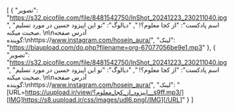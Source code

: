 [
  {
    "تصویر": "https://s32.picofile.com/file/8481542750/InShot_20241223_230211040.jpg",
    "اسم پادکست": "از کجا معلوم؟! ",
    "دیالوگ": "تو این اپیزود حسین در مورد تسلیم صحبت میکنه. \n\nآدرس صفحه گوینده:\nhttps://www.instagram.com/hosein_aura/",
    "لینک": "https://biaupload.com/do.php?filename=org-67077056be9e1.mp3"
  },
  {
    "تصویر": "https://s32.picofile.com/file/8481542750/InShot_20241223_230211040.jpg",
    "اسم پادکست": "از کجا معلوم؟! ",
    "دیالوگ": "تو این اپیزود حسین در مورد تسلیم صحبت میکنه. \n\nآدرس صفحه گوینده:\nhttps://www.instagram.com/hosein_aura/",
    "لینک": "[URL=https://uupload.ir/view/اپیزود_از_کجا_معلوم؟__s9ff.mp3/][IMG]https://s8.uupload.ir/css/images/udl6.png[/IMG][/URL]"
  }
]